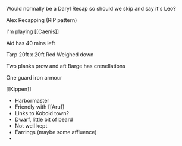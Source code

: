 Would normally be a Daryl Recap so should we skip and say it's Leo?

Alex Recapping (RIP pattern)

I'm playing [[Caenis]]

Aid has 40 mins left

Tarp 20ft x 20ft
	Red
	Weighed down

Two planks prow and aft
Barge has crenellations

One guard iron armour

[[Kippen]]
- Harbormaster
- Friendly with [[Aru]]
- Links to Kobold town?
- Dwarf, little bit of beard
- Not well kept
- Earrings (maybe some affluence)
- 